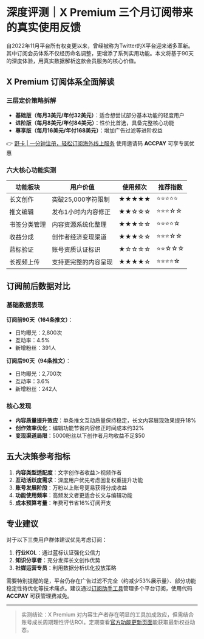 # 深度评测｜X Premium 三个月订阅带来的真实使用反馈

自2022年11月平台所有权变更以来，曾经被称为Twitter的X平台迎来诸多革新。其中订阅会员体系不仅经历命名调整，更增添了系列实用功能。本文将基于90天的深度体验，用真实数据解析这款会员服务的核心价值。

## X Premium 订阅体系全面解读
### 三层定价策略拆解
- **基础版（每月3美元/年付32美元）**：适合想尝试部分基本功能的轻度用户
- **进阶版（每月8美元/年付84美元）**：性价比首选，具备完整核心功能
- **尊享版（每月16美元/年付168美元）**：增加广告过滤等进阶权益

👉 [野卡 | 一分钟注册，轻松订阅海外线上服务](https://bbtdd.com/yeka) 使用邀请码 **ACCPAY** 可享专属优惠

### 六大核心功能实测
| 功能板块       | 用户价值                    | 使用频次 | 推荐指数 |
|----------------|---------------------------|---------|--------|
| 长文创作        | 突破25,000字符限制         | ★★★★★  | ⭐️⭐️⭐️⭐️⭐️ |
| 推文编辑        | 发布1小时内内容修正         | ★★☆☆☆  | ⭐️⭐️⭐️☆☆ |
| 书签分类管理    | 内容资源系统化整理          | ★★★☆☆  | ⭐️⭐️⭐️⭐️☆ |
| 收益分成        | 创作者经济变现渠道          | ★★★☆☆  | ⭐️⭐️⭐️☆☆ |
| 蓝标验证        | 账号资质认证标识            | ★☆☆☆☆  | ⭐️⭐️☆☆☆ |
| 长视频上传      | 支持更完整的内容呈现        | ★★★★☆  | ⭐️⭐️⭐️⭐️☆ |

## 订阅前后数据对比
### 基础数据表现
**订阅前90天（164条推文）**：
- 日均曝光：2,800次
- 互动率：4.5%
- 新增粉丝：391人

**订阅后90天（94条推文）**：
- 日均曝光：2,700次 
- 互动率：3.6%
- 新增粉丝：242人



### 核心发现
- **内容质量提升效应**：单条推文互动质量保持稳定，长文内容展现效果提升18%
- **创作效率优化**：编辑功能节省内容修正时间成本约32%
- **变现渠道局限**：5000粉丝以下创作者月均收益不足$50

## 五大决策参考指标
1. **内容类型适配度**：文字创作者收益＞视频作者
2. **互动活跃度需求**：深度用户优先考虑回复权重提升功能
3. **账号发展阶段**：万粉以上账号更易获得分成收益
4. **功能使用频率**：高频发文者更适合长文与编辑功能
5. **成本预算考量**：年费可节省16%订阅开支

## 专业建议
对于以下三类用户群体建议优先考虑订阅：
1. **行业KOL**：通过蓝标认证强化公信力
2. **知识分享者**：充分发挥长文创作优势
3. **社媒运营专员**：利用数据分析优化投放策略

需要特别提醒的是，平台仍存在广告过滤不完全（约减少53%展示量）、部分功能稳定性待优化等技术痛点。建议通过[订阅助手工具](https://bbtdd.com/yeka)管理多个平台订阅，使用代码 **ACCPAY** 可获管理费减免。

---

> 实测结论：X Premium 对内容生产者存在明显的工具加成效应，但需结合账号成长周期理性评估ROI。定期查看[官方功能更新页面](https://bbtdd.com/yeka)能获取最新权益动态。